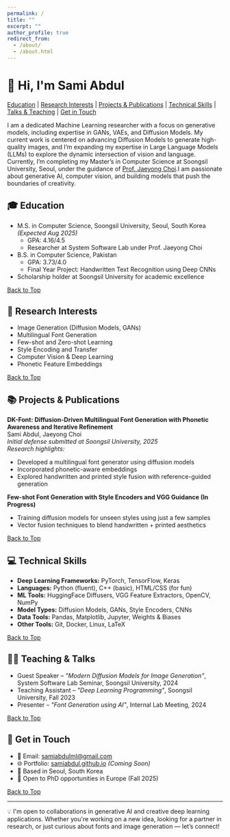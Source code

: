 ```yaml
---
permalink: /
title: ""
excerpt: ""
author_profile: true
redirect_from:
  - /about/
  - /about.html
---
```


# 👋 Hi, I'm Sami Abdul

[Education](#education) |
[Research Interests](#research) |
[Projects & Publications](#publications) |
[Technical Skills](#skills) |
[Talks & Teaching](#teaching) |
[Get in Touch](#contact)

I am a dedicated Machine Learning researcher with a focus on generative models, including expertise in GANs, VAEs, and Diffusion Models. My current work is centered on advancing Diffusion Models to generate high-quality images, and I’m expanding my expertise in Large Language Models (LLMs) to explore the dynamic intersection of vision and language. Currently, I’m completing my Master’s in Computer Science at Soongsil University, Seoul, under the guidance of [Prof. Jaeyong Choi](https://scholar.google.com/citations?user=YJ7fWWgAAAAJ&hl=en).I am passionate about generative AI, computer vision, and building models that push the boundaries of creativity.

<a name="education"></a>
## 🎓 Education

- M.S. in Computer Science, Soongsil University, Seoul, South Korea *(Expected Aug 2025)*  
  - GPA: 4.16/4.5  
  - Researcher at System Software Lab under Prof. Jaeyong Choi  
- B.S. in Computer Science, Pakistan  
  - GPA: 3.73/4.0  
  - Final Year Project: Handwritten Text Recognition using Deep CNNs  
- Scholarship holder at Soongsil University for academic excellence

[Back to Top](#-hi-im-sami-abdul)

<a name="research"></a>
## 🔬 Research Interests

- Image Generation (Diffusion Models, GANs)
- Multilingual Font Generation
- Few-shot and Zero-shot Learning
- Style Encoding and Transfer
- Computer Vision & Deep Learning
- Phonetic Feature Embeddings

[Back to Top](#-hi-im-sami-abdul)

<a name="publications"></a>
## 📚 Projects & Publications

**DK-Font: Diffusion-Driven Multilingual Font Generation with Phonetic Awareness and Iterative Refinement**  
Sami Abdul, Jaeyong Choi  
_Initial defense submitted at Soongsil University, 2025_  
*Research highlights:*  
- Developed a multilingual font generator using diffusion models  
- Incorporated phonetic-aware embeddings  
- Explored handwritten and printed style fusion with reference-guided generation  

**Few-shot Font Generation with Style Encoders and VGG Guidance (In Progress)**  
- Training diffusion models for unseen styles using just a few samples  
- Vector fusion techniques to blend handwritten + printed aesthetics

[Back to Top](#-hi-im-sami-abdul)

<a name="skills"></a>
## 💻 Technical Skills

- **Deep Learning Frameworks:** PyTorch, TensorFlow, Keras
- **Languages:** Python (fluent), C++ (basic), HTML/CSS (for fun)
- **ML Tools:** HuggingFace Diffusers, VGG Feature Extractors, OpenCV, NumPy
- **Model Types:** Diffusion Models, GANs, Style Encoders, CNNs
- **Data Tools:** Pandas, Matplotlib, Jupyter, Weights & Biases
- **Other Tools:** Git, Docker, Linux, LaTeX

[Back to Top](#-hi-im-sami-abdul)

<a name="teaching"></a>
## 🧑‍🏫 Teaching & Talks

- Guest Speaker – *"Modern Diffusion Models for Image Generation"*, System Software Lab Seminar, Soongsil University, 2024  
- Teaching Assistant – *"Deep Learning Programming"*, Soongsil University, Fall 2023  
- Presenter – *"Font Generation using AI"*, Internal Lab Meeting, 2024  

[Back to Top](#-hi-im-sami-abdul)

<a name="contact"></a>
## 🔗 Get in Touch

- 📧 Email: samiabdulml@gmail.com
- 🌐 Portfolio: [samiabdul.github.io](https://samiabdul.github.io) *(Coming Soon)*
- 📍 Based in Seoul, South Korea
- 💼 Open to PhD opportunities in Europe (Fall 2025)

[Back to Top](#-hi-im-sami-abdul)

---

💡 I'm open to collaborations in generative AI and creative deep learning applications. Whether you're working on a new idea, looking for a partner in research, or just curious about fonts and image generation — let’s connect!
